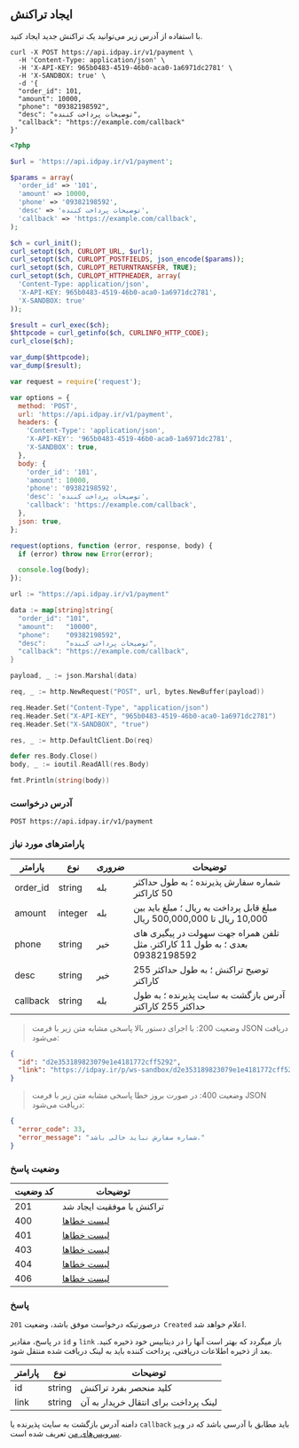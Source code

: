 ## ایجاد تراکنش

با استفاده از آدرس زیر می‌توانید یک تراکنش جدید ایجاد کنید.

```shell
curl -X POST https://api.idpay.ir/v1/payment \
  -H 'Content-Type: application/json' \
  -H 'X-API-KEY: 965b0483-4519-46b0-aca0-1a6971dc2781' \
  -H 'X-SANDBOX: true' \
  -d '{
  "order_id": 101,
  "amount": 10000,
  "phone": "09382198592",
  "desc": "توضیحات پرداخت کننده",
  "callback": "https://example.com/callback"
}'
```

```php
<?php

$url = 'https://api.idpay.ir/v1/payment';

$params = array(
  'order_id' => '101',
  'amount' => 10000,
  'phone' => '09382198592',
  'desc' => 'توضیحات پرداخت کننده',
  'callback' => 'https://example.com/callback',
);

$ch = curl_init();
curl_setopt($ch, CURLOPT_URL, $url);
curl_setopt($ch, CURLOPT_POSTFIELDS, json_encode($params));
curl_setopt($ch, CURLOPT_RETURNTRANSFER, TRUE);
curl_setopt($ch, CURLOPT_HTTPHEADER, array(
  'Content-Type: application/json',
  'X-API-KEY: 965b0483-4519-46b0-aca0-1a6971dc2781',
  'X-SANDBOX: true'
));

$result = curl_exec($ch);
$httpcode = curl_getinfo($ch, CURLINFO_HTTP_CODE);
curl_close($ch);

var_dump($httpcode);
var_dump($result);
```

```javascript
var request = require('request');

var options = {
  method: 'POST',
  url: 'https://api.idpay.ir/v1/payment',
  headers: {
    'Content-Type': 'application/json',
    'X-API-KEY': '965b0483-4519-46b0-aca0-1a6971dc2781',
    'X-SANDBOX': true,
  },
  body: {
    'order_id': '101',
    'amount': 10000,
    'phone': '09382198592',
    'desc': 'توضیحات پرداخت کننده',
    'callback': 'https://example.com/callback',
  },
  json: true,
};

request(options, function (error, response, body) {
  if (error) throw new Error(error);

  console.log(body);
});
```

```go
url := "https://api.idpay.ir/v1/payment"

data := map[string]string{
  "order_id": "101",
  "amount":   "10000",
  "phone":    "09382198592",
  "desc":     "توضیحات پرداخت کننده",
  "callback": "https://example.com/callback",
}

payload, _ := json.Marshal(data)

req, _ := http.NewRequest("POST", url, bytes.NewBuffer(payload))

req.Header.Set("Content-Type", "application/json")
req.Header.Set("X-API-KEY", "965b0483-4519-46b0-aca0-1a6971dc2781")
req.Header.Set("X-SANDBOX", "true")

res, _ := http.DefaultClient.Do(req)

defer res.Body.Close()
body, _ := ioutil.ReadAll(res.Body)

fmt.Println(string(body))
```

### آدرس درخواست

`POST https://api.idpay.ir/v1/payment`

### پارامترهای مورد نیاز

پارامتر | نوع | ضروری | توضیحات
------- | --- | ----- | -------
order_id | string | بله | شماره سفارش پذیرنده ؛ به طول حداکثر 50 کاراکتر
amount | integer | بله | مبلغ قابل پرداخت به ریال ؛ مبلغ باید بین 10,000 ریال تا 500,000,000 ریال
phone | string | خیر | تلفن همراه جهت سهولت در پیگیری های بعدی ؛ به طول 11 کاراکتر. مثل 09382198592
desc | string | خیر | توضیح تراکنش ؛ به طول حداکثر 255 کاراکتر
callback | string | بله | آدرس بازگشت به سایت پذیرنده ؛ به طول حداکثر 255 کاراکتر

> وضعیت 200: با اجرای دستور بالا پاسخی مشابه متن زیر با فرمت JSON دریافت می‌شود:

```json
{
  "id": "d2e353189823079e1e4181772cff5292",
  "link": "https://idpay.ir/p/ws-sandbox/d2e353189823079e1e4181772cff5292"
}
```

> وضعیت 400: در صورت بروز خطا پاسخی مشابه متن زیر با فرمت JSON دریافت می‌شود:

```json
{
  "error_code": 33,
  "error_message": "شماره سفارش نباید خالی باشد."
}
```

### وضعیت پاسخ

کد وضعیت | توضیحات
-------- | -------
201 | تراکنش با موفقیت ایجاد شد
400 | [لیست خطاها](#d7b83cfb9c)
401 | [لیست خطاها](#d7b83cfb9c)
403 | [لیست خطاها](#d7b83cfb9c)
404 | [لیست خطاها](#d7b83cfb9c)
406 | [لیست خطاها](#d7b83cfb9c)

### پاسخ

درصورتیکه درخواست موفق باشد، وضعیت `201 Created` اعلام خواهد شد.

در پاسخ، مقادیر `id` و `link` باز میگردد که بهتر است آنها را در دیتابیس خود ذخیره کنید.
بعد از ذخیره اطلاعات دریافتی، پرداخت کننده باید به لینک دریافت شده منتقل شود.

پارامتر | نوع | توضیحات
------- | --- | -------
id | string | کلید منحصر بفرد تراکنش
link | string | لینک پرداخت برای انتقال خریدار به آن

<aside class="notice">
دامنه آدرس بازگشت به سایت پذیرنده یا <code>callback</code> باید مطابق با آدرسی باشد که در <a href="https://idpay.ir/dashboard/web-services">وب سرویس‌های من</a> تعریف شده است.
</aside>